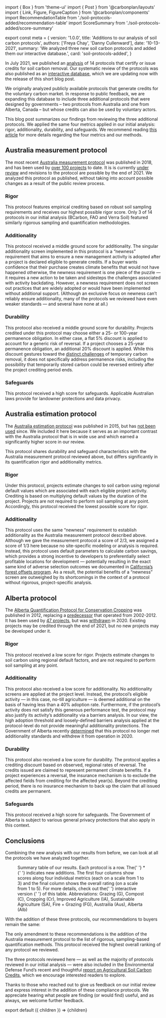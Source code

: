 import { Box } from 'theme-ui'
import { Post } from '@carbonplan/layouts'
import { Link, Figure, FigureCaption } from '@carbonplan/components'
import RecommendationTable from './soil-protocols-added/recommendation-table'
import ScoreSummary from './soil-protocols-added/score-summary'

export const meta = {
  version: '1.0.0',
  title: 'Additions to our analysis of soil carbon protocols',
  authors: ['Freya Chay', 'Danny Cullenward'],
  date: '10-13-2021',
  summary:
    'We analyzed three new soil carbon protocols and added them our interactive database.',
  card: 'soil-protocols-added',
}

In July 2021, we published an [analysis](https://carbonplan.org/research/soil-protocols-explainer) of 14 protocols that certify or issue credits for soil carbon removal. Our systematic review of the protocols was also published as an [interactive database](https://carbonplan.org/research/soil-protocols), which we are updating now with the release of this short blog post.

We originally analyzed publicly available protocols that generate credits for the voluntary carbon market. In response to public feedback, we are expanding this database to include three additional protocols that were designed by governments – two protocols from Australia and one from Alberta, Canada – but whose credits can also be used by voluntary actors.

This blog post summarizes our findings from reviewing the three additional protocols. We applied the same four metrics applied in our initial analysis: rigor, additionality, durability, and safeguards. We recommend reading [this article](https://carbonplan.org/research/soil-protocols-explainer) for more details regarding the four metrics and our methods.

## Australia measurement protocol

The most recent [Australia measurement protocol](https://www.legislation.gov.au/Details/F2018L00089) was published in 2018, and has been used by [over 100 projects](http://www.cleanenergyregulator.gov.au/ERF/project-and-contracts-registers/project-register) to date. It is is currently [under review](http://www.cleanenergyregulator.gov.au/ERF/Pages/Method%20development%20tracker/Soil-carbon.aspx) and revisions to the protocol are possible by the end of 2021. We analyzed this protocol as published, without taking into account possible changes as a result of the public review process.

### Rigor

This protocol features empirical crediting based on robust soil sampling requirements and receives our highest possible rigor score. Only 3 of 14 protocols in our initial analysis (BCarbon, FAO and Verra Soil) featured similarly rigorous sampling and quantification methodologies.

### Additionality

This protocol received a middle ground score for additionality. The singular additionality screen implemented in this protocol is a “newness” requirement that aims to ensure a new management activity is adopted after a project is declared eligible to generate credits. If a buyer wants confidence that their purchase creates climate benefits that would not have happened otherwise, the newness requirement is one piece of the puzzle — it requires a new action to be taken and sidesteps the challenges associated with activity backdating. However, a newness requirement does not screen out practices that are widely adopted or would have been implemented without additional support. (Although an exclusive focus on newness can’t reliably ensure additionality, many of the protocols we reviewed have even weaker standards — and several have none at all.)

### Durability

This protocol also received a middle ground score for durability. Projects credited under this protocol may choose either a 25- or 100-year permanence obligation. In either case, a flat 5% discount is applied to account for a generic risk of reversal. If a project chooses a 25-year permanence obligation, an additional 20% discount is applied. While this discount gestures toward the [distinct challenges](https://carbonplan.org/research/permanence-calculator) of temporary carbon removal, it does not specifically address permanence risks, including the possibility that temporarily stored carbon could be reversed entirely after the project crediting period ends.

### Safeguards

This protocol received a high score for safeguards. Applicable Australian laws provide for landowner protections and data privacy.

## Australia estimation protocol

The [Australia estimation protocol](https://www.legislation.gov.au/Details/F2018C00126) was published in 2015, but has [not been used](http://www.cleanenergyregulator.gov.au/ERF/project-and-contracts-registers/project-register) since. We included it here because it serves as an important contrast with the Australia protocol that is in wide use and which earned a significantly higher score in our review.

This protocol shares durability and safeguard characteristics with the Australia measurement protocol reviewed above, but differs significantly in its quantification rigor and additionality metrics.

### Rigor

Under this protocol, projects estimate changes to soil carbon using regional default values which are associated with each eligible project activity. Crediting is based on multiplying default values by the duration of the project. Projects are not required to perform soil sampling at any point. Accordingly, this protocol received the lowest possible score for rigor.

### Additionality

This protocol uses the same “newness” requirement to establish additionality as the Australia measurement protocol described above. Although we gave the measurement protocol a score of 2/3, we assigned a score of 1/3 here because no site-specific modeling or analysis is required. Instead, this protocol uses default parameters to calculate carbon savings, which provides a strong incentive to developers to preferentially select profitable locations for development — potentially resulting in the exact same kind of adverse selection outcomes we documented in [California’s forest offsets program](https://carbonplan.org/research/forest-offsets-explainer). As a result, the potential benefits of a “newness” screen are outweighed by its shortcomings in the context of a protocol without rigorous, project-specific analysis.

## Alberta protocol

The [Alberta Quantification Protocol for Conservation Cropping](https://open.alberta.ca/dataset/b99725e1-5d2a-4427-baa8-14b9ec6c6a24/resource/db11dd55-ce34-4472-9b8b-cb3b30214803/download/6744004-2012-quantification-protocol-conservation-cropping-april-2012-version-1.0-2012-04-02.pdf) was published in 2012, replacing a [predecessor](https://open.alberta.ca/publications/specified-gas-emitters-regulation-quantification-protocol-for-tillage-system-management-version-1-3) that operated from 2002-2012. It has been used by [47 projects](https://alberta.csaregistries.ca/GHGR_Listing/AEOR_Listing.aspx), but was [withdrawn](https://www.alberta.ca/assets/documents/aeos-memo-withdrawal-quantification-protocol-conservation-cropping.pdf) in 2020. Existing projects may be credited through the end of 2021, but no new projects may be developed under it.

### Rigor

This protocol received a low score for rigor. Projects estimate changes to soil carbon using regional default factors, and are not required to perform soil sampling at any point.

### Additionality

This protocol also received a low score for additionality. No additionality screens are applied at the project level. Instead, the protocol’s eligible activity — in this case, no-till agriculture — is deemed additional on the basis of having less than a 40% adoption rate. Furthermore, if the protocol’s activity does not satisfy this generous performance test, the protocol may also justify its activity’s additionality via a barriers analysis. In our view, the high adoption threshold and loosely-defined barriers analysis applied at the protocol-level do not provide meaningful additionality protections. The Government of Alberta recently [determined](https://www.alberta.ca/assets/documents/aeos-memo-withdrawal-quantification-protocol-conservation-cropping.pdf) that this protocol no longer met additionality standards and withdrew it from operation in 2020.

### Durability

This protocol also received a low score for durability. The protocol applies a crediting discount based on observed, regional rates of reversal. The credits issued are claimed to represent permanent climate benefits. If a project experiences a reversal, the insurance mechanism is to exclude the affected fields from crediting for the affected year(s). Beyond the crediting period, there is no insurance mechanism to back up the claim that all issued credits are permanent.

### Safeguards

This protocol received a high score for safeguards. The Government of Alberta is subject to various general privacy protections that also apply in this context.

## Conclusions

Combining the new analysis with our results from before, we can look at all the protocols we have analyzed together.

<Figure>
  <ScoreSummary />
  <FigureCaption>
    Summary table of our results. Each protocol is a row. The{' '}
    <Box as='span' sx={{ color: 'orange' }}>
      *
    </Box>{' '}
    indicates new additions. The first four columns show scores along four
    individual metrics (each on a scale from 1 to 3) and the final column shows
    the overall rating (on a scale from 1 to 5). For more details, check out the{' '}
    <Link
      href='/research/soil-protocols'
      sx={{ color: 'secondary', '&:hover': { color: 'primary' } }}
    >
      interactive version
    </Link>{' '}
    of this table. Abbreviations: Grazing (G), Compost (C), Cropping (Cr),
    Improved Agriculture (IA), Sustainable Agriculture (SA), Fire + Grazing
    (FG), Austrailia (Aus), Alberta (Alb)
  </FigureCaption>
</Figure>

With the addition of these three protocols, our recommendations to buyers remain the same:

<Figure>
  <RecommendationTable />
</Figure>

The only amendment to these recommendations is the addition of the Australia measurement protocol to the list of rigorous, sampling-based quantification methods. This protocol received the highest overall ranking of any protocol we reviewed.

The three protocols reviewed here — as well as the majority of protocols reviewed in our initial analysis — were also included in the Environmental Defense Fund’s recent and thoughtful [report on Agricultural Soil Carbon Credits](https://www.edf.org/soilcarbon), which we encourage interested readers to explore.

Thanks to those who reached out to give us feedback on our initial review and express interest in the addition of these compliance protocols. We appreciate hearing what people are finding (or would find) useful, and as always, we welcome further feedback.

export default ({ children }) => <Post meta={meta}>{children}</Post>